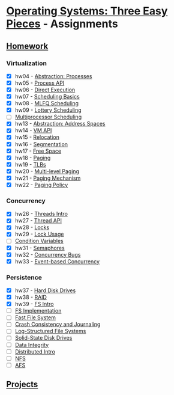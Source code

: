 # [Operating Systems: Three Easy Pieces](https://pages.cs.wisc.edu/~remzi/OSTEP/) - Assignments

## [Homework](https://github.com/remzi-arpacidusseau/ostep-homework/)

### Virtualization

- [x] hw04 - [Abstraction: Processes](http://www.cs.wisc.edu/~remzi/OSTEP/cpu-intro.pdf)
- [x] hw05 - [Process API](http://www.cs.wisc.edu/~remzi/OSTEP/cpu-api.pdf)
- [x] hw06 - [Direct Execution](http://www.cs.wisc.edu/~remzi/OSTEP/cpu-mechanisms.pdf)
- [x] hw07 - [Scheduling Basics](http://www.cs.wisc.edu/~remzi/OSTEP/cpu-sched.pdf)
- [x] hw08 - [MLFQ Scheduling](http://www.cs.wisc.edu/~remzi/OSTEP/cpu-sched-mlfq.pdf)
- [x] hw09 - [Lottery Scheduling](http://www.cs.wisc.edu/~remzi/OSTEP/cpu-sched-lottery.pdf)
- [ ] [Multiprocessor Scheduling](http://www.cs.wisc.edu/~remzi/OSTEP/cpu-sched-multi.pdf)
- [x] hw13 - [Abstraction: Address Spaces](http://www.cs.wisc.edu/~remzi/OSTEP/vm-intro.pdf)
- [x] hw14 - [VM API](http://www.cs.wisc.edu/~remzi/OSTEP/vm-api.pdf)
- [x] hw15 - [Relocation](http://www.cs.wisc.edu/~remzi/OSTEP/vm-mechanism.pdf)
- [x] hw16 - [Segmentation](http://www.cs.wisc.edu/~remzi/OSTEP/vm-segmentation.pdf)
- [x] hw17 - [Free Space](http://www.cs.wisc.edu/~remzi/OSTEP/vm-freespace.pdf)
- [x] hw18 - [Paging](http://www.cs.wisc.edu/~remzi/OSTEP/vm-paging.pdf)
- [x] hw19 - [TLBs](http://www.cs.wisc.edu/~remzi/OSTEP/vm-tlbs.pdf)
- [x] hw20 - [Multi-level Paging](http://www.cs.wisc.edu/~remzi/OSTEP/vm-smalltables.pdf)
- [x] hw21 - [Paging Mechanism](http://www.cs.wisc.edu/~remzi/OSTEP/vm-beyondphys.pdf)
- [x] hw22 - [Paging Policy](http://www.cs.wisc.edu/~remzi/OSTEP/vm-beyondphys-policy.pdf)

### Concurrency

- [x] hw26 - [Threads Intro](http://www.cs.wisc.edu/~remzi/OSTEP/threads-intro.pdf)
- [x] hw27 - [Thread API](http://www.cs.wisc.edu/~remzi/OSTEP/threads-api.pdf)
- [x] hw28 - [Locks](http://www.cs.wisc.edu/~remzi/OSTEP/threads-locks.pdf)
- [x] hw29 - [Lock Usage](http://www.cs.wisc.edu/~remzi/OSTEP/threads-locks-usage.pdf)
- [ ] [Condition Variables](http://www.cs.wisc.edu/~remzi/OSTEP/threads-cv.pdf)
- [x] hw31 - [Semaphores](http://www.cs.wisc.edu/~remzi/OSTEP/threads-sema.pdf)
- [x] hw32 - [Concurrency Bugs](http://www.cs.wisc.edu/~remzi/OSTEP/threads-bugs.pdf)
- [x] hw33 - [Event-based Concurrency](http://www.cs.wisc.edu/~remzi/OSTEP/threads-events.pdf)

### Persistence

- [x] hw37 - [Hard Disk Drives](http://www.cs.wisc.edu/~remzi/OSTEP/file-disks.pdf)
- [x] hw38 - [RAID](http://www.cs.wisc.edu/~remzi/OSTEP/file-raid.pdf)
- [x] hw39 - [FS Intro](http://www.cs.wisc.edu/~remzi/OSTEP/file-intro.pdf)
- [ ] [FS Implementation](http://www.cs.wisc.edu/~remzi/OSTEP/file-implementation.pdf)
- [ ] [Fast File System](http://www.cs.wisc.edu/~remzi/OSTEP/file-ffs.pdf)
- [ ] [Crash Consistency and Journaling](http://www.cs.wisc.edu/~remzi/OSTEP/file-journaling.pdf)
- [ ] [Log-Structured File Systems](http://www.cs.wisc.edu/~remzi/OSTEP/file-lfs.pdf)
- [ ] [Solid-State Disk Drives](http://www.cs.wisc.edu/~remzi/OSTEP/file-ssd.pdf)
- [ ] [Data Integrity](http://www.cs.wisc.edu/~remzi/OSTEP/file-integrity.pdf)
- [ ] [Distributed Intro](http://www.cs.wisc.edu/~remzi/OSTEP/dist-intro.pdf)
- [ ] [NFS](http://www.cs.wisc.edu/~remzi/OSTEP/dist-nfs.pdf)
- [ ] [AFS](http://www.cs.wisc.edu/~remzi/OSTEP/dist-afs.pdf)

## [Projects](https://github.com/remzi-arpacidusseau/ostep-projects)
